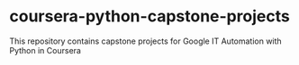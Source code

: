 # coursera-python-capstone-projects
This repository contains capstone projects for Google IT Automation with Python in Coursera
